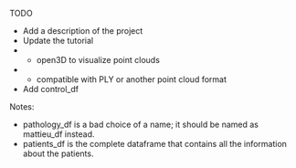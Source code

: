 TODO
* Add a description of the project
* Update the tutorial
* * open3D to visualize point clouds
* * compatible with PLY or another point cloud format
* Add control_df

Notes:
* pathology_df is a bad choice of a name; it should be named as mattieu_df instead.
* patients_df is the complete dataframe that contains all the information about the patients.